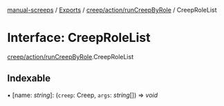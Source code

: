 [manual-screeps](../README.md) / [Exports](../modules.md) / [creep/action/runCreepByRole](../modules/creep_action_runcreepbyrole.md) / CreepRoleList

# Interface: CreepRoleList

[creep/action/runCreepByRole](../modules/creep_action_runcreepbyrole.md).CreepRoleList

## Indexable

▪ [name: *string*]: (`creep`: Creep, `args`: *string*[]) => *void*
